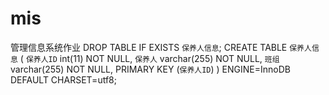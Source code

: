 # mis
管理信息系统作业
DROP TABLE IF EXISTS `保养人信息`;
CREATE TABLE `保养人信息` (
  `保养人ID` int(11) NOT NULL,
  `保养人` varchar(255) NOT NULL,
  `班组` varchar(255) NOT NULL,
  PRIMARY KEY (`保养人ID`)
) ENGINE=InnoDB DEFAULT CHARSET=utf8;
